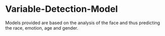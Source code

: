 # Variable-Detection-Model
Models provided are based on the analysis of the face and thus predicting the race, emotion, age and gender.
